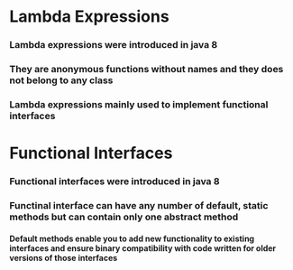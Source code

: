 # Lambda Expressions

### Lambda expressions were introduced in java 8
### They are anonymous functions without names and they does not belong to any class 
### Lambda expressions mainly used to implement functional interfaces


# Functional Interfaces

### Functional interfaces were introduced in java 8
### Functinal interface can have any number of default, static methods but can contain only one abstract method
#### Default methods enable you to add new functionality to existing interfaces and ensure binary compatibility with code written for older versions of those interfaces
